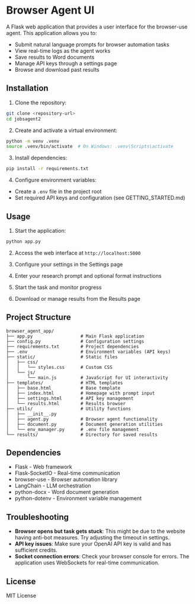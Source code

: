 # Browser Agent UI

A Flask web application that provides a user interface for the browser-use agent. This application allows you to:

- Submit natural language prompts for browser automation tasks
- View real-time logs as the agent works
- Save results to Word documents
- Manage API keys through a settings page
- Browse and download past results

## Installation

1. Clone the repository:
```bash
git clone <repository-url>
cd jobsagent2
```

2. Create and activate a virtual environment:
```bash
python -m venv .venv
source .venv/bin/activate  # On Windows: .venv\Scripts\activate
```

3. Install dependencies:
```bash
pip install -r requirements.txt
```

4. Configure environment variables:
- Create a `.env` file in the project root
- Set required API keys and configuration (see GETTING_STARTED.md)

## Usage

1. Start the application:
```bash
python app.py
```

2. Access the web interface at `http://localhost:5000`

3. Configure your settings in the Settings page

4. Enter your research prompt and optional format instructions

5. Start the task and monitor progress

6. Download or manage results from the Results page

## Project Structure

```
browser_agent_app/
├── app.py                  # Main Flask application
├── config.py               # Configuration settings
├── requirements.txt        # Project dependencies
├── .env                    # Environment variables (API keys)
├── static/                 # Static files
│   ├── css/
│   │   └── styles.css      # Custom CSS
│   └── js/
│       └── main.js         # JavaScript for UI interactivity
├── templates/              # HTML templates
│   ├── base.html           # Base template
│   ├── index.html          # Homepage with prompt input
│   ├── settings.html       # API key management
│   └── results.html        # Results browser
├── utils/                  # Utility functions
│   ├── __init__.py
│   ├── agent.py            # Browser agent functionality
│   ├── document.py         # Document generation utilities
│   └── env_manager.py      # .env file management
└── results/                # Directory for saved results
```

## Dependencies

- Flask - Web framework
- Flask-SocketIO - Real-time communication
- browser-use - Browser automation library
- LangChain - LLM orchestration
- python-docx - Word document generation
- python-dotenv - Environment variable management

## Troubleshooting

- **Browser opens but task gets stuck**: This might be due to the website having anti-bot measures. Try adjusting the timeout in settings.
- **API key issues**: Make sure your OpenAI API key is valid and has sufficient credits.
- **Socket connection errors**: Check your browser console for errors. The application uses WebSockets for real-time communication.

## License

MIT License
